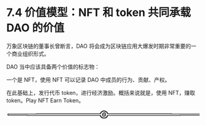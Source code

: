 # 7.4 价值模型：NFT 和 token 共同承载 DAO 的价值

万象区块链的董事长曾断言，DAO 将会成为区块链应用大爆发时期非常重要的一个商业组织形式。

DAO 当中应该具备两个价值的标志物：

一个是 NFT，使用 NFT 可以记录 DAO 中成员的行为、贡献、产权。

在此基础上，发行代币 token，进行经济激励。概括来说就是，使用 NFT，赚取 token。Play NFT Earn Token。

![](img/d2c5514a55bab876d48116f023b6bdd6.png)